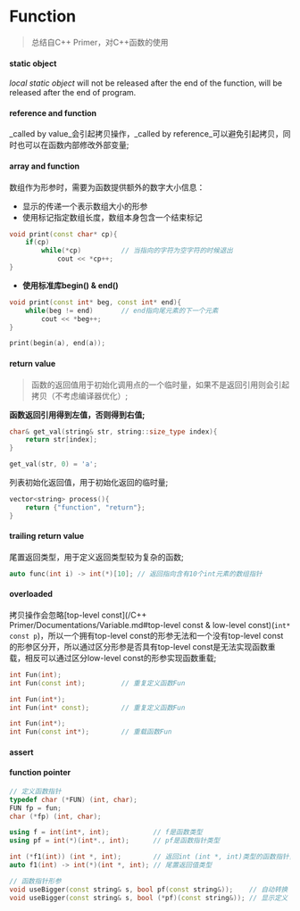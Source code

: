 # Function

> 总结自C++ Primer，对C++函数的使用

#### static object

_local static object_ will not be released  after the end of the function, will be released after the end of program.

#### reference and function

_called by value_会引起拷贝操作，_called by reference_可以避免引起拷贝，同时也可以在函数内部修改外部变量;

#### array and function

数组作为形参时，需要为函数提供额外的数字大小信息：
- 显示的传递一个表示数组大小的形参
- 使用标记指定数组长度，数组本身包含一个结束标记
```c++
void print(const char* cp){
	if(cp)
		while(*cp)			// 当指向的字符为空字符的时候退出
			cout << *cp++;
}
```
- **使用标准库begin() & end()**
```c++
void print(const int* beg, const int* end){
	while(beg != end)		// end指向尾元素的下一个元素
		cout << *beg++;
}

print(begin(a), end(a));
```

#### return value
> 函数的返回值用于初始化调用点的一个临时量，如果不是返回引用则会引起拷贝（不考虑编译器优化）;

**函数返回引用得到左值，否则得到右值;**
```c++
char& get_val(string& str, string::size_type index){
	return str[index];
}

get_val(str, 0) = 'a';
```
列表初始化返回值，用于初始化返回的临时量;
```c++
vector<string> process(){
	return {"function", "return"};
}
```

#### trailing return value

尾置返回类型，用于定义返回类型较为复杂的函数;
```c++
auto func(int i) -> int(*)[10]; // 返回指向含有10个int元素的数组指针
```

#### overloaded
拷贝操作会忽略[top-level const](/C++ Primer/Documentations/Variable.md#top-level const & low-level const)(`int* const p`)，所以一个拥有top-level const的形参无法和一个没有top-level const的形参区分开，所以通过区分形参是否具有top-level const是无法实现函数重载，相反可以通过区分low-level const的形参实现函数重载;
```c++
int Fun(int);
int Fun(const int);			// 重复定义函数Fun

int Fun(int*);
int Fun(int* const);		// 重复定义函数Fun

int Fun(int*);
int Fun(const int*);		// 重载函数Fun
```

#### assert

#### function pointer

```c++
// 定义函数指针
typedef char (*FUN) (int, char);
FUN fp = fun;
char (*fp) (int, char);

using f = int(int*, int);			// f是函数类型
using pf = int(*)(int*., int);		// pf是函数指针类型

int (*f1(int)) (int *, int); 		// 返回int (int *, int)类型的函数指针，函数参数为(int)
auto f1(int) -> int(*)(int *, int); // 尾置返回值类型

// 函数指针形参
void useBigger(const string& s, bool pf(const string&));	// 自动转换
void useBigger(const string& s, bool (*pf)(const string&));	// 显示定义
```